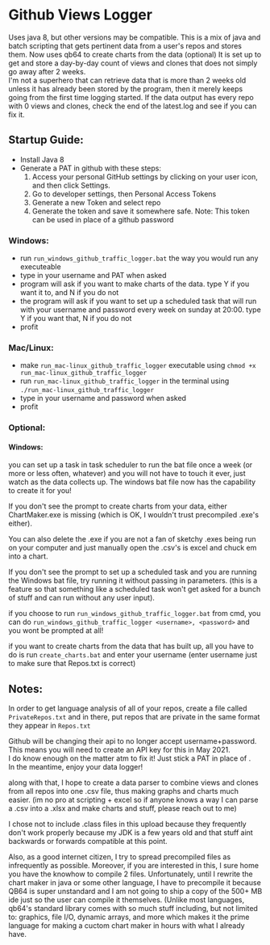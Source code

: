 # Github Views Logger  
Uses java 8, but other versions may be compatible.
This is a mix of java and batch scripting that gets pertinent data from a user's repos and stores them. Now uses qb64 to create charts from the data (optional)
It is set up to get and store a day-by-day count of views and clones that does not simply go away after 2 weeks.  
I'm not a superhero that can retrieve data that is more than 2 weeks old unless it has already been stored by the program, then it merely keeps going from the first time logging started. 
If the data output has every repo with 0 views and clones, check the end of the latest.log and see if you can fix it.

## Startup Guide:  
* Install Java 8  
* Generate a PAT in github with these steps:
	1. Access your personal GitHub settings by clicking on your user icon, and then click Settings.
	2. Go to developer settings, then Personal Access Tokens
	3. Generate a new Token and select repo
	4. Generate the token and save it somewhere safe.
	Note: This token can be used in place of a github password
### Windows:
* run `run_windows_github_traffic_logger.bat` the way you would run any executeable
* type in your username and PAT when asked
* program will ask if you want to make charts of the data. type Y if you want it to, and N if you do not
* the program will ask if you want to set up a scheduled task that will run with your username and password every week on sunday at 20:00. type Y if you want that, N if you do not
* profit  
### Mac/Linux:
* make `run_mac-linux_github_traffic_logger` executable using `chmod +x run_mac-linux_github_traffic_logger`  
* run `run_mac-linux_github_traffic_logger` in the terminal using `./run_mac-linux_github_traffic_logger`
* type in your username and password when asked    
* profit  

### Optional:  
#### Windows:
you can set up a task in task scheduler to run the bat file once a week (or more or less often, whatever) and you will not have to touch it ever, just watch as the data collects up. The windows bat file now has the capability to create it for you! 

If you don't see the prompt to create charts from your data, either ChartMaker.exe is missing (which is OK, I wouldn't trust precompiled .exe's either).

You can also delete the .exe if you are not a fan of sketchy .exes being run on your computer and just manually open the .csv's is excel and chuck em into a chart.

If you don't see the prompt to set up a scheduled task and you are running the Windows bat file, try running it without passing in parameters. (this is a feature so that something like a scheduled task won't get asked for a bunch of stuff and can run without any user input).

if you choose to run `run_windows_github_traffic_logger.bat` from cmd, you can do `run_windows_github_traffic_logger <username>, <password>` and you wont be prompted at all!

if you want to create charts from the data that has built up, all you have to do is run `create_charts.bat` and enter your username (enter username just to make sure that Repos.txt is correct)

## Notes:  
In order to get language analysis of all of your repos, create a file called `PrivateRepos.txt` and in there, put repos that are private in the same format they appear in `Repos.txt`

Github will be changing their api to no longer accept username+password.   
This means you will need to create an API key for this in May 2021.  
I do know enough on the matter atm to fix it! Just stick a PAT in place of .  
In the meantime, enjoy your data logger!  

along with that, I hope to create a data parser to combine views and clones from all repos into one .csv file, thus making graphs and charts much easier. 
(im no pro at scripting + excel so if anyone knows a way I can parse a .csv into a .xlsx and make charts and stuff, please reach out to me)

I chose not to include .class files in this upload because they frequently don't work properly because my JDK is a few years old and that stuff aint backwards or forwards compatible at this point. 
  
Also, as a good internet citizen, I try to spread precompiled files as infrequently as possible. Moreover, if you are interested in this, I sure home you have the knowhow to compile 2 files. 
Unfortunately, until I rewrite the chart maker in java or some other language, I have to precompile it because QB64 is super unstandard and I am not going to ship a copy of the 500+ MB ide just so the user can compile it themselves. (Unlike most languages, qb64's standard library comes with so much stuff including, but not limited to: graphics, file I/O, dynamic arrays, and more which makes it the prime language for making a cuctom chart maker in hours with what I already have.
